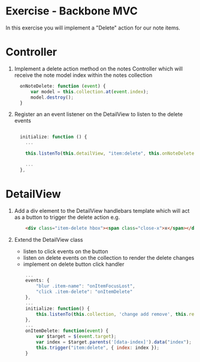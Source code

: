 Exercise - Backbone MVC
=======================

In this exercise you will implement a "Delete" action for our note items.

Controller
==========

1. Implement a delete action method on the notes Controller which will receive the note model index within the notes collection

    ```JavaScript
      onNoteDelete: function (event) {
          var model = this.collection.at(event.index);
          model.destroy();
      }
    ```

2. Register an an event listener on the DetailView to listen to the delete events

    ```JavaScript

      initialize: function () {
        ...

        this.listenTo(this.detailView, "item:delete", this.onNoteDelete);

        ...
      },

    ```

DetailView
==========

1. Add a div element to the DetailView handlebars template which will act as a button to trigger the delete action e.g.


    ```HTML
        <div class="item-delete hbox"><span class="close-x">x</span></div>
    ```

2. Extend the DetailView class
    - listen to click events on the button
    - listen on delete events on the collection to render the delete changes
    - implement on delete button click handler

    ```JavaScript
        ...
        events: {
            "blur .item-name": "onItemFocusLost",
            "click .item-delete": "onItemDelete"
        },
        ...
        initialize: function() {
            this.listenTo(this.collection, 'change add remove', this.render);
        },
        ...
        onItemDelete: function(event) {
            var $target = $(event.target);
            var index = $target.parents('[data-index]').data("index");
            this.trigger("item:delete", { index: index });
        }
    ```


